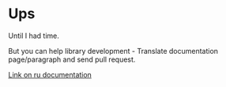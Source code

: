 # Ups
Until I had time.

But you can help library development - Translate documentation page/paragraph and send pull request.

[Link on ru documentation](../../ru/graph/get_graph.md)
